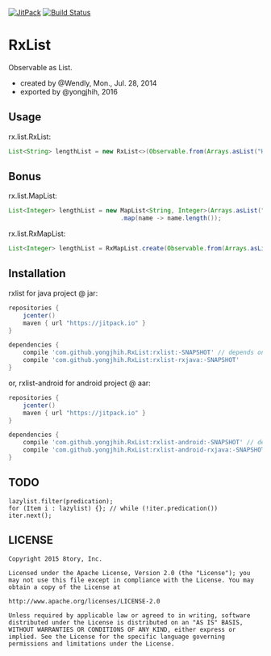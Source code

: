 [![JitPack](https://img.shields.io/github/tag/yongjhih/RxList.svg?label=JitPack)](https://jitpack.io/#yongjhih/RxList)
[![Build Status](https://travis-ci.org/yongjhih/RxList.svg)](https://travis-ci.org/yongjhih/RxList)

# RxList

Observable as List.

* created by @Wendly, Mon., Jul. 28, 2014
* exported by @yongjhih, 2016

## Usage

rx.list.RxList:

```java
List<String> lengthList = new RxList<>(Observable.from(Arrays.asList("Hello", "World!")));
```

## Bonus

rx.list.MapList:

```java
List<Integer> lengthList = new MapList<String, Integer>(Arrays.asList("Hello", "World!"))
                               .map(name -> name.length());
```

rx.list.RxMapList:

```java
List<Integer> lengthList = RxMapList.create(Observable.from(Arrays.asList("Hello", "World!")), obs -> obs.map(name -> name.length()));
```

## Installation

rxlist for java project @ jar:

```gradle
repositories {
    jcenter()
    maven { url "https://jitpack.io" }
}

dependencies {
    compile 'com.github.yongjhih.RxList:rxlist:-SNAPSHOT' // depends on unofficial yongjhih/jave-util@jar LruCache
    compile 'com.github.yongjhih.RxList:rxlist-rxjava:-SNAPSHOT'
}
```

or, rxlist-android for android project @ aar:

```gradle
repositories {
    jcenter()
    maven { url "https://jitpack.io" }
}

dependencies {
    compile 'com.github.yongjhih.RxList:rxlist-android:-SNAPSHOT' // depends on support-v4@aar LruCache
    compile 'com.github.yongjhih.RxList:rxlist-android-rxjava:-SNAPSHOT' // depends on support-v4@aar LruCache
}
```

## TODO

```
lazylist.filter(predication);
for (Item i : lazylist) {}; // while (!iter.predication()) iter.next();
```

## LICENSE

```
Copyright 2015 8tory, Inc.

Licensed under the Apache License, Version 2.0 (the "License"); you may not use this file except in compliance with the License. You may obtain a copy of the License at

http://www.apache.org/licenses/LICENSE-2.0

Unless required by applicable law or agreed to in writing, software distributed under the License is distributed on an "AS IS" BASIS, WITHOUT WARRANTIES OR CONDITIONS OF ANY KIND, either express or implied. See the License for the specific language governing permissions and limitations under the License.
```
